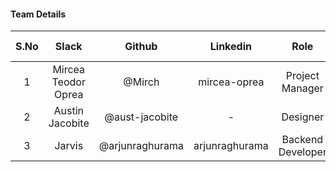 #### Team Details

| S.No | Slack                 |   Github    | Linkedin |            Role            | Team Lead |
|:----:|:---------------------:|:-----------:|:--------:|:--------------------------:|-----------|
|   1  | Mircea Teodor Oprea   |    @Mirch   |     mircea-oprea    |     Project Manager        |   Yes     |
|   2  | Austin Jacobite   |    @aust-jacobite   |     -    |     Designer        |   No     |
|   3  | Jarvis   |    @arjunraghurama   |     arjunraghurama    |     Backend Developer        |   No     |
